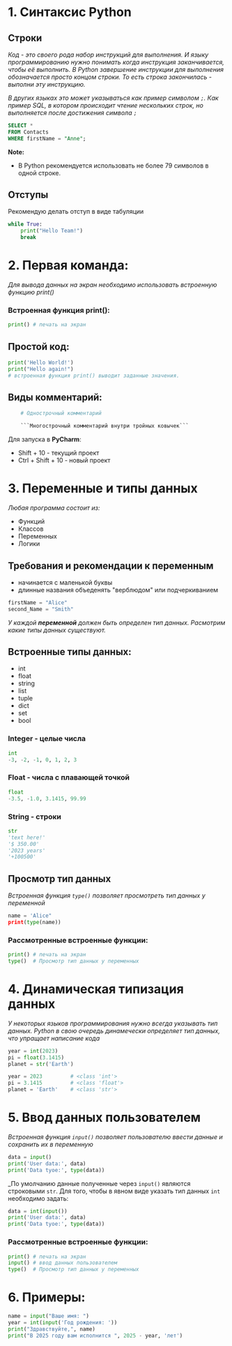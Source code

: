 # 1. Синтаксис Python
## Строки
_Код - это своего рода набор инструкций для выполнения. И языку программированию нужно понимать когда инструкция заканчивается, чтобы её выполнить. В Python завершение инструкции для выполнения обозначается просто концом строки. То есть строка закончилась - выполни эту инструкцию._

_В других языках это может указываться как пример символом `;`. Как пример SQL, в котором происходит чтение нескольких строк, но выполняется после достижения символа `;`_

```sql
SELECT *
FROM Contacts
WHERE firstName = "Anne";
```

**Note:**
- В Python рекомендуется использовать не более 79 символов в одной строке.

## Отступы
Рекомендую делать отступ в виде табуляции
```python
while True:
    print("Hello Team!")
    break
```


# 2. Первая команда:

_Для вывода данных на экран необходимо использовать встроенную функцию print()_

### Встроенная функция print():
```python
print() # печать на экран
```

## Простой код:
```python
print('Hello World!')       
print("Hello again!") 
# встроенная функция print() выводит заданные значения.
```

## Виды комментарий:
```python
    # Однострочный комментарий
```
```python
    ```Многострочный комментарий внутри тройных ковычек```
```




Для запуска в **PyCharm**:
- Shift + 10 - текущий проект
- Ctrl + Shift + 10 - новый проект




# 3. Переменные и типы данных

_Любая программа состоит из:_
- Функций
- Классов
- Переменных
- Логики

## Требования и рекомендации к переменным
- начинается с маленькой буквы
- длинные названия объеденять "верблюдом" или подчеркиванием
```python
firstName = "Alice"
second_Name = "Smith"
```

_У каждой **переменной** должен быть определен тип данных. Расмотрим какие типы данных существуют._

## Встроенные типы данных:
- int
- float
- string
- list
- tuple
- dict
- set
- bool

### Integer - целые числа
```python
int
-3, -2, -1, 0, 1, 2, 3
```

### Float - числа с плавающей точкой
```python
float
-3.5, -1.0, 3.1415, 99.99
```

### String - строки
```python
str
'text here!'
'$ 350.00'
'2023 years'
'+100500'
```

## Просмотр тип данных
_Встроенная функция `type()` позволяет просмотреть тип данных у переменной_

```python
name = 'Alice"
print(type(name))
```


### Рассмотренные встроенные функции:
```python
print() # печать на экран
type()  # Просмотр тип данных у переменных
```


# 4. Динамическая типизация данных
_У некоторых языков программирования нужно всегда указывать тип данных. Python в свою очередь динамечески определяет тип данных, что упращает написание кода_

```python
year = int(2023)        
pi = float(3.1415)       
planet = str('Earth')    
```

```python
year = 2023         # <class 'int'>
pi = 3.1415         # <class 'float'>
planet = 'Earth'    # <class 'str'>
```

# 5. Ввод данных пользователем
_Встроенная функция `input()` позволяет пользователю ввести данные и сохранить их в переменную_

```python
data = input()
print('User data:', data)
print('Data tyoe:', type(data))
```

_По умолчанию данные полученные через `input()` являются строковыми `str`. Для того, чтобы в явном виде указать тип данных `int` необходимо задать:
```python
data = int(input())
print('User data:', data)
print('Data tyoe:', type(data))
```

### Рассмотренные встроенные функции:
```python
print() # печать на экран
input() # ввод данных пользователем
type()  # Просмотр тип данных у переменных
```

# 6. Примеры:

```python
name = input("Ваше имя: ")
year = int(input('Год рождения: '))
print("Здравствуйте,", name)
print("В 2025 году вам исполнится ", 2025 - year, 'лет')
```
